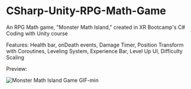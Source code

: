 # CSharp-Unity-RPG-Math-Game
An RPG Math game, "Monster Math Island," created in XR Bootcamp's C# Coding with Unity course
 
Features: Health bar, onDeath events, Damage Timer, Position Transform with Coroutines, Leveling System, Experience Bar, Level Up UI, Difficulty Scaling

Preview:

![Monster Math Island Game GIF-min](https://user-images.githubusercontent.com/45078724/181880022-c8d7e234-ff09-47c9-b5d2-afae7a844bd7.gif)

